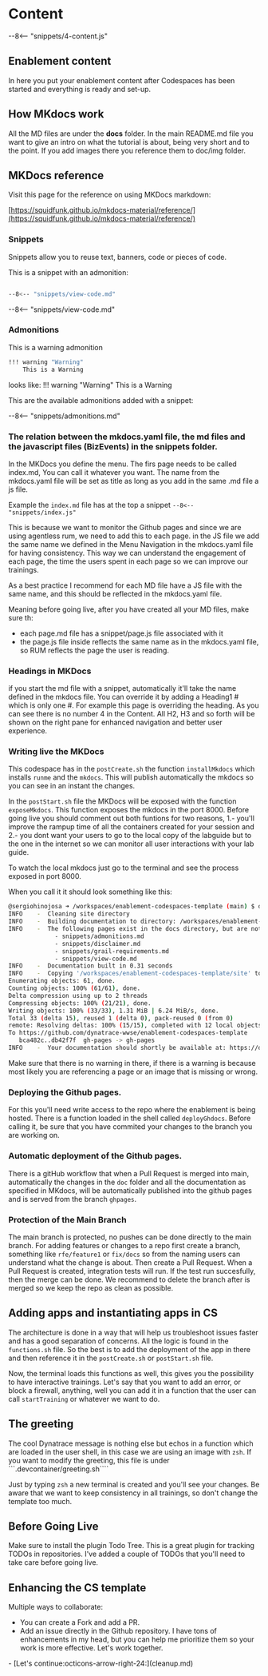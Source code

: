 # Content
--8<-- "snippets/4-content.js"

## Enablement content

In here you put your enablement content after Codespaces has been started and everything is ready and set-up.


## How MKdocs work

All the MD files are under the **docs** folder. In the main README.md file you want to give an intro on what the tutorial is about, being very short and to the point. If you add images there you reference them to doc/img folder.


## MKDocs reference

Visit this page for the reference on using MKDocs markdown:

[https://squidfunk.github.io/mkdocs-material/reference/](https://squidfunk.github.io/mkdocs-material/reference/)


### Snippets

Snippets allow you to reuse text, banners, code or pieces of code.

This is a snippet with an admonition:

```bash

--8<-- "snippets/view-code.md"

```

--8<-- "snippets/view-code.md"

### Admonitions

This is a warning admonition
```bash
!!! warning "Warning"
    This is a Warning 
```
looks like:
!!! warning "Warning"
    This is a Warning 

This are the available admonitions added with a snippet:

--8<-- "snippets/admonitions.md"

### The relation between the mkdocs.yaml file, the md files and the javascript files (BizEvents) in the snippets folder.
In the MKDocs you define the menu. The firs page needs to be called index.md, You can call it whatever you want. The name from the mkdocs.yaml file will be set as title as long as you add in the same .md file a js file.

Example the ```index.md``` file has at the top a snippet ```--8<-- "snippets/index.js"```

This is because we want to monitor the Github pages and since we are using agentless rum, we need to add this to each page. in the JS file we add the same name we defined in the Menu Navigation in the mkdocs.yaml file for having consistency. This way we can understand the engagement of each page, the time the users spent in each page so we can improve our trainings.

As a best practice I recommend for each MD file have a JS file with the same name, and this should be reflected in the mkdocs.yaml file. 

Meaning before going live, after you have created all your MD files, make sure th:
- each page.md file has a snippet/page.js file associated with it
- the page.js file inside reflects the same name as in the mkdocs.yaml file, so RUM reflects the page the user is reading.

### Headings in MKDocs
if you start the md file with a snippet, automatically it'll take the name defined in the mkdocs file. You can override it by adding a Heading1 # which is only one #. For example this page is overriding the heading. As you can see there is no number 4 in the Content. All H2, H3 and so forth will be shown on the right pane for enhanced navigation and better user experience.


### Writing live the MKDocs
This codespace has in the `postCreate.sh` the function `installMkdocs` which installs `runme` and the `mkdocs`. This will publish automatically the mkdocs so you can see in an instant the changes. 

In the `postStart.sh` file the MKDocs will be exposed with the function `exposeMkdocs`. This function exposes the mkdocs in the port 8000. Before going live you should comment out both funtions for two reasons, 1.- you'll improve the rampup time of all the containers created for your session and 2.- you dont want your users to go to the local copy of the labguide but to the one in the internet so we can monitor all user interactions with your lab guide. 

To watch the local mkdocs just go to the terminal and see the process exposed in port 8000.

When you call it it should look something like this:

```bash
@sergiohinojosa ➜ /workspaces/enablement-codespaces-template (main) $ deployGhdocs 
INFO    -  Cleaning site directory
INFO    -  Building documentation to directory: /workspaces/enablement-codespaces-template/site
INFO    -  The following pages exist in the docs directory, but are not included in the "nav" configuration:
             - snippets/admonitions.md
             - snippets/disclaimer.md
             - snippets/grail-requirements.md
             - snippets/view-code.md
INFO    -  Documentation built in 0.31 seconds
INFO    -  Copying '/workspaces/enablement-codespaces-template/site' to 'gh-pages' branch and pushing to GitHub.
Enumerating objects: 61, done.
Counting objects: 100% (61/61), done.
Delta compression using up to 2 threads
Compressing objects: 100% (21/21), done.
Writing objects: 100% (33/33), 1.31 MiB | 6.24 MiB/s, done.
Total 33 (delta 15), reused 1 (delta 0), pack-reused 0 (from 0)
remote: Resolving deltas: 100% (15/15), completed with 12 local objects.
To https://github.com/dynatrace-wwse/enablement-codespaces-template
   bca482c..db42f7f  gh-pages -> gh-pages
INFO    -  Your documentation should shortly be available at: https://dynatrace-wwse.github.io/enablement-codespaces-template/

```

Make sure that there is no warning in there, if there is a warning is because most likely you are referencing a page or an image that is missing or wrong.


### Deploying the Github pages.
For this you'll need write access to the repo where the enablement is being hosted. There is a function loaded in the shell called `deployGhdocs`. Before calling it, be sure that you have commited your changes to the branch you are working on.

### Automatic deployment of the Github pages.
There is a gitHub workflow that when a Pull Request is merged into main, automatically the changes in the `doc` folder and all the documentation as specified in MKdocs, will be automatically published into the github pages and is served from the branch `ghpages`.

### Protection of the Main Branch
The main branch is protected, no pushes can be done directly to the main branch. For adding features or changes to a repo first create a branch, something like `rfe/feature1` or `fix/docs` so from the naming users can understand what the change is about. Then create a Pull Request. When a Pull Request is created, integration tests will run. If the test run succesfully, then the merge can be done. We recommend to delete the branch after is merged so we keep the repo as clean as possible. 

## Adding apps and instantiating apps in CS
The architecture is done in a way that will help us troubleshoot issues faster and has a good separation of concerns. All the logic is found in the `functions.sh` file. So the best is to add the deployment of the app in there and then reference it in the `postCreate.sh` or `postStart.sh` file. 

Now, the terminal loads this functions as well, this gives you the possibility to have interactive trainings. Let's say that you want to add an error, or block a firewall, anything, well you can add it in a function that the user can call `startTraining` or whatever we want to do. 

<!--FIXME: Explanation in-here -->


## The greeting
The cool Dynatrace message is nothing else but echos in a function which are loaded in the user shell, in this case we are using an image with `zsh`. If you want to modify the greeting, this file is under ```.devcontainer/greeting.sh````

Just by typing `zsh` a new terminal is created and you'll see your changes. Be aware that we want to keep consistency in all trainings, so don't change the template too much.



## Before Going Live

Make sure to install the plugin Todo Tree. This is a great plugin for tracking TODOs in repositories. I've added a couple of TODOs that you'll need to take care before going live. 



## Enhancing the CS template
Multiple ways to collaborate:
- You can create a Fork and add a PR. 
- Add an issue directly in the Github repository. I have tons of enhancements in my head, but you can help me prioritize them so your work is more effective. Let's work together.


<div class="grid cards" markdown>
- [Let's continue:octicons-arrow-right-24:](cleanup.md)
</div>
